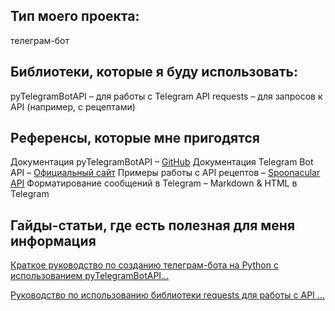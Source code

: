 ## Тип моего проекта:
телеграм-бот

## Библиотеки, которые я буду использовать:
pyTelegramBotAPI – для работы с Telegram API
requests – для запросов к API (например, с рецептами)

## Референсы, которые мне пригодятся
Документация pyTelegramBotAPI – [GitHub](https://github.com/eternnoir/pyTelegramBotAPI)
Документация Telegram Bot API – [Официальный сайт](https://core.telegram.org/bots/api)
Примеры работы с API рецептов – [Spoonacular API](https://spoonacular.com/food-api) 
Форматирование сообщений в Telegram – Markdown & HTML в Telegram

## Гайды-статьи, где есть полезная для меня информация
[Краткое руководство по созданию телеграм-бота на Python с использованием pyTelegramBotAPI... ](https://habr.com/ru/companies/infopulse/articles/428347/)

[Руководство по использованию библиотеки requests для работы с API ... ](https://realpython.com/python-requests/)
